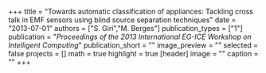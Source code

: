 +++
title = "Towards automatic classification of appliances: Tackling cross talk in EMF sensors using blind source separation techniques"
date = "2013-07-01"
authors = ["S. Giri","M. Berges"]
publication_types = ["1"]
publication = "_Proceedings of the 2013 International EG-ICE Workshop on Intelligent Computing_"
publication_short = ""
image_preview = ""
selected = false
projects = []
math = true
highlight = true
[header]
image = ""
caption = ""
+++

